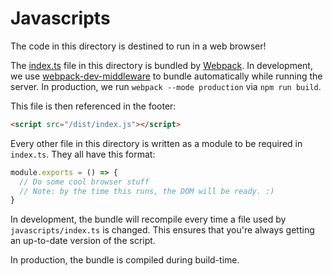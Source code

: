 # Javascripts 

The code in this directory is destined to run in a web browser!

The [index.ts](index.ts) file in this directory is bundled by [Webpack](https://github.com/webpack/webpack). In development, we use [webpack-dev-middleware](https://github.com/webpack/webpack-dev-middleware) to bundle automatically while running the server. In production, we run `webpack --mode production` via `npm run build`.

This file is then referenced in the footer:

```html
<script src="/dist/index.js"></script>
```

Every other file in this directory is written as a module to
be required in `index.ts`. They all have this format:

```js
module.exports = () => {
  // Do some cool browser stuff
  // Note: by the time this runs, the DOM will be ready. :)
}
```

In development, the bundle will recompile every time a file used by `javascripts/index.ts` is changed. This 
ensures that you're always getting an up-to-date version of the script.

In production, the bundle is compiled during build-time.
